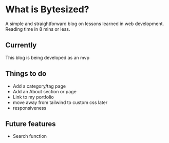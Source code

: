 # What is Bytesized?
A simple and straightforward blog on lessons learned in web development. Reading time in 8 mins or less.

## Currently
This blog is being developed as an mvp

## Things to do  
+ Add a category/tag page
+ Add an About section or page
+ Link to my portfolio
+ move away from tailwind to custom css later
+ responsiveness

## Future features
+ Search function
